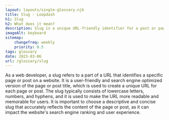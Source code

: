 ```yaml
--- 
layout: layouts/single-glossary.njk
title: Slug - Loopdash
h1: Slug
h2: What does it mean?
description: Slug is a unique URL-friendly identifier for a post or page in WordPress that helps search engines and users to easily identify and access the content.
imageAlt: keyboard
sitemap:
	changefreq: weekly
	priority: 0.5
tags: glossary
date: 2023-03-06
url: /glossary/slug
---
```


As a web developer, a slug refers to a part of a URL that identifies a specific page or post on a website. It is a user-friendly and search engine optimized version of the page or post title, which is used to create a unique URL for each page or post. The slug typically consists of lowercase letters, numbers, and hyphens, and it is used to make the URL more readable and memorable for users. It is important to choose a descriptive and concise slug that accurately reflects the content of the page or post, as it can impact the website's search engine ranking and user experience.
